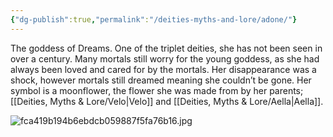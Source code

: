 ```yaml
---
{"dg-publish":true,"permalink":"/deities-myths-and-lore/adone/"}
---
```



The goddess of Dreams. One of the triplet deities, she has not been seen in over a century. Many mortals still worry for the young goddess, as she had always been loved and cared for by the mortals. Her disappearance was a shock, however mortals still dreamed meaning she couldn’t be gone. Her symbol is a moonflower, the flower she was made from by her parents; [[Deities, Myths & Lore/Velo\|Velo]] and [[Deities, Myths & Lore/Aella\|Aella]].

![fca419b194b6ebdcb059887f5fa76b16.jpg](/img/user/Images/fca419b194b6ebdcb059887f5fa76b16.jpg)